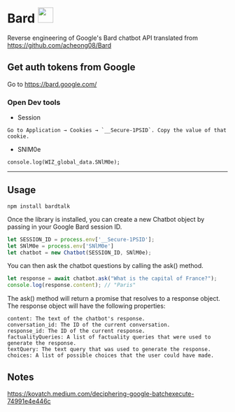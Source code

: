 # Bard <img src="https://www.gstatic.com/lamda/images/favicon_v1_150160cddff7f294ce30.svg" width="35px" />

Reverse engineering of Google's Bard chatbot API translated from https://github.com/acheong08/Bard


## Get auth tokens from Google
Go to https://bard.google.com/


### Open Dev tools
- Session
```
Go to Application → Cookies → `__Secure-1PSID`. Copy the value of that cookie.
```

- SNlM0e
```
console.log(WIZ_global_data.SNlM0e);
```
<hr>

## Usage


```
npm install bardtalk
```


Once the library is installed, you can create a new Chatbot object by passing in your Google Bard session ID. 
```js
let SESSION_ID = process.env['__Secure-1PSID'];
let SNlM0e = process.env['SNlM0e']
let chatbot = new Chatbot(SESSION_ID, SNlM0e);
```

You can then ask the chatbot questions by calling the ask() method. 
```js
let response = await chatbot.ask("What is the capital of France?");
console.log(response.content); // "Paris"
```

The ask() method will return a promise that resolves to a response object. The response object will have the following properties:
```
content: The text of the chatbot's response.
conversation_id: The ID of the current conversation.
response_id: The ID of the current response.
factualityQueries: A list of factuality queries that were used to generate the response.
textQuery: The text query that was used to generate the response.
choices: A list of possible choices that the user could have made.
```


## Notes
https://kovatch.medium.com/deciphering-google-batchexecute-74991e4e446c
